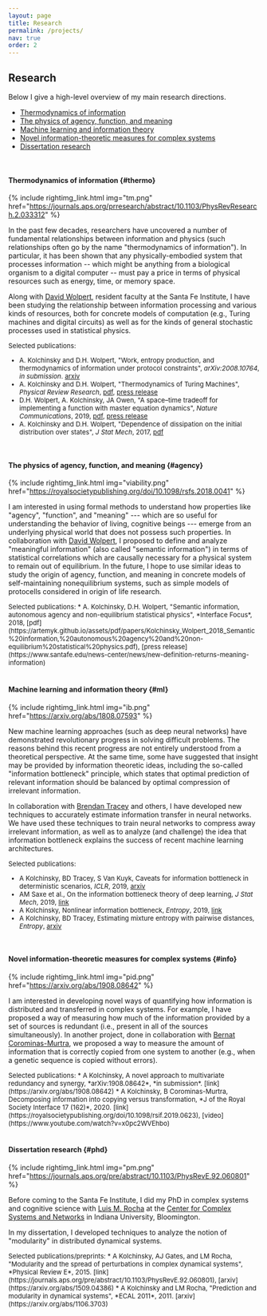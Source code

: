 ```yaml
---
layout: page
title: Research
permalink: /projects/
nav: true
order: 2
---
```




<style type="text/css">
div.selpub {
  font-size: small;
}
:target:before {
    content: "";
    display: block;
    height: 70px;
    margin: -70px 0 0;
}
</style>



## Research

Below I give a high-level overview of my main research directions. 

* [Thermodynamics of information](#thermo)
* [The physics of agency, function, and meaning](#agency)
* [Machine learning and information theory](#ml)
* [Novel information-theoretic measures for complex systems](#info)
* [Dissertation research](#phd)

<br/>

#### Thermodynamics of information {#thermo}

{% include rightimg_link.html img="tm.png" href="https://journals.aps.org/prresearch/abstract/10.1103/PhysRevResearch.2.033312" %}

In the past few decades, researchers have uncovered a number of fundamental relationships between information and physics (such relationships often go by the name "thermodynamics of information").  In particular, it has been shown that any physically-embodied system that processes information -- which might be anything from a biological organism to a digital computer -- must pay a price in terms of physical resources such as energy, time, or memory space. 

Along with [David Wolpert](https://davidwolpert.weebly.com/), resident faculty at the Santa Fe Institute, I have been studying the relationship between information processing and various kinds of resources, both for concrete models of computation (e.g., Turing machines and digital circuits) as well as for the kinds of general stochastic processes used in statistical physics. 

<div class="selpub" markdown="1">
Selected publications:

* A. Kolchinsky and D.H. Wolpert, "Work, entropy production, and thermodynamics of information under protocol constraints", *arXiv:2008.10764*, *in submission*. [arxiv](https://arxiv.org/abs/2008.10764)
* A. Kolchinsky and D.H. Wolpert, "Thermodynamics of Turing Machines", *Physical Review Research*, [pdf](https://artemyk.github.io/assets/pdf/papers/Kolchinsky_Wolpert_2020_Thermodynamic%20costs%20of%20Turing%20machines.pdf), [press release](https://www.sciencedaily.com/releases/2020/08/200826175641.htm)
* D.H. Wolpert, A. Kolchinsky, JA Owen, "A space–time tradeoff for implementing a function with master equation dynamics", *Nature Communications*,  2019, [pdf](https://artemyk.github.io/assets/pdf/papers/Wolpert%20et%20al_2019_A%20space%E2%80%93time%20tradeoff%20for%20implementing%20a%20function%20with%20master%20equation%20dynamics.pdf), [press release](https://phys.org/news/2019-04-discrete-time-physics-continuous-time-world.html)
* A. Kolchinsky and D.H. Wolpert, "Dependence of dissipation on the initial distribution over states", *J Stat Mech*, 2017, [pdf](https://artemyk.github.io/assets/pdf/papers/Kolchinsky_Wolpert_2017_Dependence%20of%20dissipation%20on%20the%20initial%20distribution%20over%20states.pdf)
</div>


<br/>

#### The physics of agency, function, and meaning {#agency}

{% include rightimg_link.html img="viability.png" href="https://royalsocietypublishing.org/doi/10.1098/rsfs.2018.0041" %}

I am interested in using formal methods to understand how properties like "agency", "function", and "meaning" --- which are so useful for understanding the behavior of living, cognitive beings --- emerge from an underlying physical world that does not possess such properties. In collaboration with [David Wolpert](https://davidwolpert.weebly.com/), I proposed to define and analyze "meaningful information" (also called "semantic information") in terms of statistical correlations which are causally necessary for a physical system to remain out of equilibrium. In the future, I hope to use similar ideas to study the origin of agency, function, and meaning in concrete models of self-maintaining nonequilibrium systems, such as simple models of protocells considered in origin of life research.


<div class="selpub" markdown="1">
Selected publications:
* A. Kolchinsky, D.H. Wolpert, "Semantic information, autonomous agency and non-equilibrium statistical physics", 
*Interface Focus*, 2018, [pdf](https://artemyk.github.io/assets/pdf/papers/Kolchinsky_Wolpert_2018_Semantic%20information,%20autonomous%20agency%20and%20non-equilibrium%20statistical%20physics.pdf), [press release](https://www.santafe.edu/news-center/news/new-definition-returns-meaning-information)
</div>


<br/>



#### Machine learning and information theory {#ml}

{% include rightimg_link.html img="ib.png" href="https://arxiv.org/abs/1808.07593" %}

New machine learning approaches (such as deep neural networks) have demonstrated revolutionary progress in solving difficult problems. The reasons behind this recent progress are not entirely understood from a theoretical perspective. At the same time, some have suggested that insight may be provided by information theoretic ideas, including the so-called "information bottleneck" principle, which states that optimal prediction of relevant information should be balanced by optimal compression of irrelevant information.

In collaboration with [Brendan Tracey](https://scholar.google.com/citations?user=bYqAaqYAAAAJ&hl=en) and others, I have developed new techniques to accurately estimate information transfer in neural networks. We have used these techniques to train neural networks to compress away irrelevant information, as well as to analyze (and challenge) the idea that information bottleneck explains the success of recent machine learning architectures.


<div class="selpub" markdown="1">
Selected publications:

* A Kolchinsky, BD Tracey, S Van Kuyk, Caveats for information bottleneck in deterministic scenarios, *ICLR*, 2019,  [arxiv](https://arxiv.org/abs/1808.07593)
* AM Saxe et al., On the information bottleneck theory of deep learning, *J Stat Mech*, 2019, [link](https://iopscience.iop.org/article/10.1088/1742-5468/ab3985)
* A Kolchinsky, Nonlinear information bottleneck, *Entropy*, 2019, [link](https://www.mdpi.com/1099-4300/21/12/1181)
* A Kolchinsky, BD Tracey, Estimating mixture entropy with pairwise distances, *Entropy*, [arxiv](https://arxiv.org/abs/1706.02419)
</div>


<br/>

#### Novel information-theoretic measures for complex systems {#info}

{% include rightimg_link.html img="pid.png" href="https://arxiv.org/abs/1908.08642" %}

I am interested in developing novel ways of quantifying how information is distributed and transferred in complex systems. 
For example, I have proposed a way of measuring how much of the information provided by a set of sources is redundant (i.e., present in all of the sources simultaneously). In another project, done in collaboration with [Bernat Corominas-Murtra](http://www.bernat-corominas-murtra.com/), we proposed a way to   measure the amount of information that is correctly copied from one system to another (e.g., when a genetic sequence is copied without errors).


<div class="selpub" markdown="1">
Selected publications:
* A Kolchinsky, A novel approach to multivariate redundancy and synergy, *arXiv:1908.08642*, *in submission*. [link](https://arxiv.org/abs/1908.08642)
* A Kolchinsky, B Corominas-Murtra, Decomposing information into copying versus transformation, *J of the Royal Society Interface 17 (162)*, 2020. [link](https://royalsocietypublishing.org/doi/10.1098/rsif.2019.0623), 
[video](https://www.youtube.com/watch?v=x0pc2WVEhbo)
</div>



<br/>


#### Dissertation research {#phd}

{% include rightimg_link.html img="pm.png" href="https://journals.aps.org/pre/abstract/10.1103/PhysRevE.92.060801" %}


Before coming to the Santa Fe Institute, I did my PhD in complex systems and cognitive science with [Luis M. Rocha](https://homes.luddy.indiana.edu/rocha/) at the [Center for Complex Systems and Networks](https://cnets.indiana.edu/) in Indiana University, Bloomington. 

In my dissertation, I developed techniques to analyze the notion of "modularity" in distributed dynamical systems. 

<div class="selpub" markdown="1">
Selected publications/preprints:
* A Kolchinsky, AJ Gates, and LM Rocha, "Modularity and the spread of perturbations in complex dynamical systems", *Physical Review E*, 2015. [link](https://journals.aps.org/pre/abstract/10.1103/PhysRevE.92.060801), [arxiv](https://arxiv.org/abs/1509.04386)
* A Kolchinsky and LM Rocha, "Prediction and modularity in dynamical systems", *ECAL 2011*, 2011. [arxiv](https://arxiv.org/abs/1106.3703)
</div>
